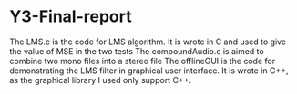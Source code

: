 # Y3-Final-report
The LMS.c is the code for LMS algorithm. It is wrote in C and used to give the value of MSE in the two tests
The compoundAudio.c is aimed to combine two mono files into a stereo file
The offlineGUI is the code for demonstrating the LMS filter in graphical user interface. It is wrote in C++, as the graphical library I used only support C++.
